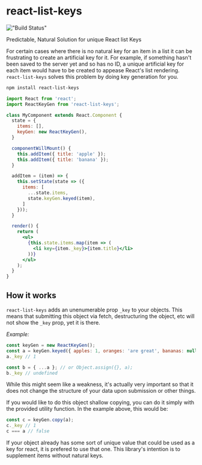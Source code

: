 # react-list-keys

!["Build Status"](https://travis-ci.org/chrants/react-list-keys.svg?branch=master "Build status")

Predictable, Natural Solution for unique React list Keys

For certain cases where there is no natural key for an item in a list it can be frustrating to create an artificial key for it. 
For example, if something hasn't been saved to the server yet and so has no ID, a unique artificial key for each item would have to be created to appease React's list rendering.
`react-list-keys` solves this problem by doing key generation for you.

```bash
npm install react-list-keys
```

```jsx
import React from 'react';
import ReactKeyGen from 'react-list-keys';

class MyComponent extends React.Component {
  state = {
    items: [],
    keyGen: new ReactKeyGen(),
  }

  componentWillMount() {
    this.addItem({ title: 'apple' });
    this.addItem({ title: 'banana' });
  }

  addItem = (item) => {
    this.setState(state => ({
      items: [
        ...state.items,
        state.keyGen.keyed(item),
      ]
    }));
  }

  render() {
    return (
      <ul>
        {this.state.items.map(item => (
          <li key={item._key}>{item.title}</li>
        ))}
      </ul>
    );
  }
}
```

## How it works

`react-list-keys` adds an unenumerable prop `_key` to your objects.
This means that submitting this object via fetch, destructuring the object,
etc will not show the `_key` prop, yet it is there.

*Example:*

```javascript
const keyGen = new ReactKeyGen();
const a = keyGen.keyed({ apples: 1, oranges: 'are great', bananas: null });
a._key // 1

const b = { ...a }; // or Object.assign({}, a);
b._key // undefined
```

While this might seem like a weakness, it's actually very important so that it does not change the structure of your data upon submission or other things.

If you would like to do this object shallow copying, you can do it simply with the provided utility function. In the example above, this would be:

```javascript
const c = keyGen.copy(a);
c._key // 1
c === a // false
```

If your object already has some sort of unique value that could be used as a key for react, it is prefered to use that one. This library's intention is to supplement items without natural keys.
